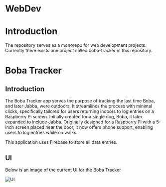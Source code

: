 # WebDev

# Introduction

The repository serves as a monorepo for web development projects. Currently there exists one project called boba-tracker in this repository.

# Boba Tracker

## Introduction

The Boba Tracker app serves the purpose of tracking the last time Boba, and later Jabba, were outdoors. It streamlines the process with minimal clicks, specifically tailored for users returning indoors to log entries on a Raspberry Pi screen. Initially created for a single dog, Boba, it later expanded to include Jabba. Originally designed for a Raspberry Pi with a 5-inch screen placed near the door, it now offers phone support, enabling users to log entries while on walks.

This application uses Firebase to store all data entries. 

## UI

Below is an image of the current UI for the Boba Tracker

![UI](https://github.com/null-coder13/web-monorepo/assets/65193712/20117989-5277-4de4-955e-bb00b2a08964)
